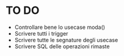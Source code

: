 # TO DO
  + Controllare bene lo usecase moda()
  + Scrivere tutti i trigger
  + Scrivere tutte le segnature degli usecase
  + Scrivere SQL delle operazioni rimaste
